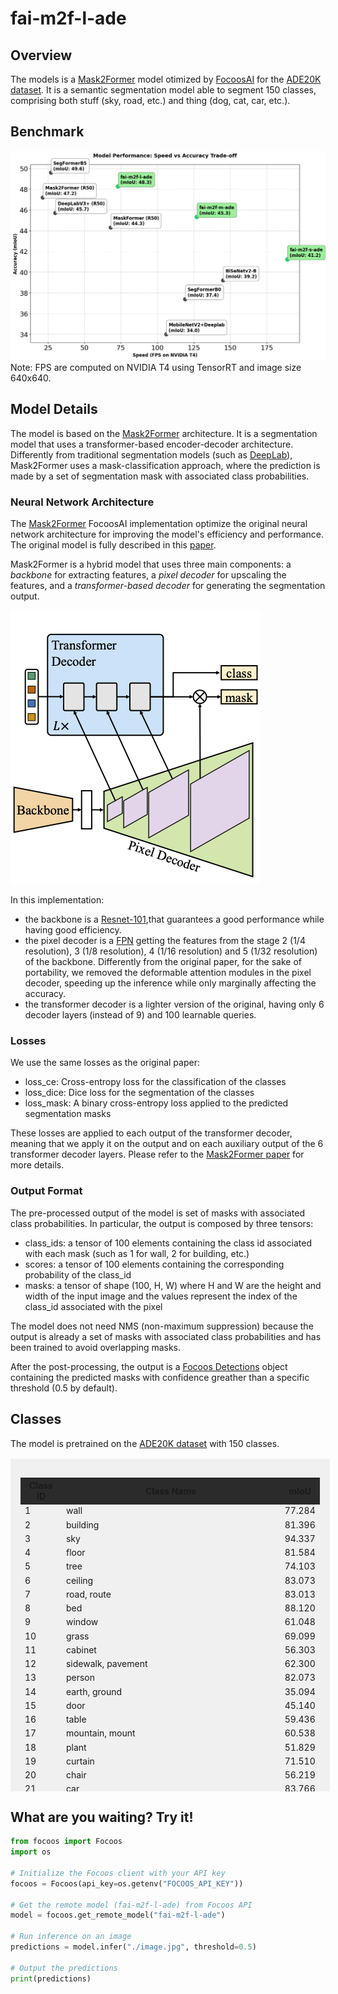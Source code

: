 # fai-m2f-l-ade

## Overview
The models is a [Mask2Former](https://github.com/facebookresearch/Mask2Former) model otimized by [FocoosAI](https://focoos.ai) for the [ADE20K dataset](https://groups.csail.mit.edu/vision/datasets/ADE20K/). It is a semantic segmentation model able to segment 150 classes, comprising both stuff (sky, road, etc.) and thing (dog, cat, car, etc.).


## Benchmark
![Benchmark Comparison](./fai-ade.png)
Note: FPS are computed on NVIDIA T4 using TensorRT and image size 640x640.
<!--
| Model | mIoU | FPS (NVIDIA T4) |
|-------|------|-----------------|
| MobileNetV2+Deeplab | 34.0 | 106 |
| SegFormerB0 | 37.4 | 119 |
| BiSeNetv2-B | 39.2 | 145 |
| DeepLabV3+ (R50) | 45.7 | 30 |
| SegFormerB5 | 49.6 | 27 |
| MaskFormer (R50) | 44.3 | 68 |
| Mask2Former (R50) | 47.2 | 21.5 |
| [fai-m2f-s-ade](models/fai-m2f-s-ade.md) | 41.23 | 189 |
| [fai-m2f-m-ade](models/fai-m2f-m-ade.md) | 45.32 | 127 |
| **fai-m2f-l-ade** | **48.27** | **73** | -->


## Model Details
The model is based on the [Mask2Former](https://github.com/facebookresearch/Mask2Former) architecture. It is a segmentation model that uses a transformer-based encoder-decoder architecture.
Differently from traditional segmentation models (such as [DeepLab](https://arxiv.org/abs/1802.02611)), Mask2Former uses a mask-classification approach, where the prediction is made by a set of segmentation mask with associated class probabilities.

### Neural Network Architecture
The [Mask2Former](https://arxiv.org/abs/2112.01527) FocoosAI implementation optimize the original neural network architecture for improving the model's efficiency and performance. The original model is fully described in this [paper](https://arxiv.org/abs/2112.01527).

Mask2Former is a hybrid model that uses three main components: a *backbone* for extracting features, a *pixel decoder* for upscaling the features, and a *transformer-based decoder* for generating the segmentation output.

![alt text](./mask2former.png)

In this implementation:

- the backbone is a [Resnet-101](https://github.com/pytorch/vision/blob/main/torchvision/models/resnet.py),that guarantees a good performance while having good efficiency.
- the pixel decoder is a [FPN](https://arxiv.org/abs/1612.03144) getting the features from the stage 2 (1/4 resolution), 3 (1/8 resolution), 4 (1/16 resolution) and 5 (1/32 resolution) of the backbone. Differently from the original paper, for the sake of portability, we removed the deformable attention modules in the pixel decoder, speeding up the inference while only marginally affecting the accuracy.
- the transformer decoder is a lighter version of the original, having only 6 decoder layers (instead of 9) and 100 learnable queries.

### Losses
We use the same losses as the original paper:

- loss_ce: Cross-entropy loss for the classification of the classes
- loss_dice: Dice loss for the segmentation of the classes
- loss_mask: A binary cross-entropy loss applied to the predicted segmentation masks

These losses are applied to each output of the transformer decoder, meaning that we apply it on the output and on each auxiliary output of the 6 transformer decoder layers.
Please refer to the [Mask2Former paper](https://arxiv.org/abs/2112.01527) for more details.

### Output Format
The pre-processed output of the model is set of masks with associated class probabilities. In particular, the output is composed by three tensors:

- class_ids: a tensor of 100 elements containing the class id associated with each mask (such as 1 for wall, 2 for building, etc.)
- scores: a tensor of 100 elements containing the corresponding probability of the class_id
- masks: a tensor of shape (100, H, W) where H and W are the height and width of the input image and the values represent the index of the class_id associated with the pixel

The model does not need NMS (non-maximum suppression) because the output is already a set of masks with associated class probabilities and has been trained to avoid overlapping masks.

After the post-processing, the output is a [Focoos Detections](https://github.com/FocoosAI/focoos/blob/4a317a269cb7758ea71b255faeba654d21182083/focoos/ports.py#L179) object containing the predicted masks with confidence greather than a specific threshold (0.5 by default).


## Classes
The model is pretrained on the [ADE20K dataset](https://groups.csail.mit.edu/vision/datasets/ADE20K/) with 150 classes.

<div class="class-table" markdown>
  <style>
    .class-table {
      max-height: 500px;
      overflow-y: auto;
      /* border: 1px solid #ccc; */
      /* border-radius: 4px; */
      padding: 1rem;
      margin: 1rem 0;
      background: rgba(0,0,0,0.05);
      width: 95%;
      margin-left: auto;
      margin-right: auto;
    }
    .class-table table {
      width: 100%;
    }
    .class-table thead {
      position: sticky;
      top: 0;
      background: #2b2b2b;
      z-index: 1;
    }
  </style>
<table>
  <thead>
    <tr>
      <th>Class ID</th>
      <th>Class Name</th>
      <th>mIoU</th>
    </tr>
  </thead>
  <tbody>
    <tr><td>1</td><td>wall</td><td>77.284</td></tr>
    <tr><td>2</td><td>building</td><td>81.396</td></tr>
    <tr><td>3</td><td>sky</td><td>94.337</td></tr>
    <tr><td>4</td><td>floor</td><td>81.584</td></tr>
    <tr><td>5</td><td>tree</td><td>74.103</td></tr>
    <tr><td>6</td><td>ceiling</td><td>83.073</td></tr>
    <tr><td>7</td><td>road, route</td><td>83.013</td></tr>
    <tr><td>8</td><td>bed</td><td>88.120</td></tr>
    <tr><td>9</td><td>window</td><td>61.048</td></tr>
    <tr><td>10</td><td>grass</td><td>69.099</td></tr>
    <tr><td>11</td><td>cabinet</td><td>56.303</td></tr>
    <tr><td>12</td><td>sidewalk, pavement</td><td>62.300</td></tr>
    <tr><td>13</td><td>person</td><td>82.073</td></tr>
    <tr><td>14</td><td>earth, ground</td><td>35.094</td></tr>
    <tr><td>15</td><td>door</td><td>45.140</td></tr>
    <tr><td>16</td><td>table</td><td>59.436</td></tr>
    <tr><td>17</td><td>mountain, mount</td><td>60.538</td></tr>
    <tr><td>18</td><td>plant</td><td>51.829</td></tr>
    <tr><td>19</td><td>curtain</td><td>71.510</td></tr>
    <tr><td>20</td><td>chair</td><td>56.219</td></tr>
    <tr><td>21</td><td>car</td><td>83.766</td></tr>
    <tr><td>22</td><td>water</td><td>49.028</td></tr>
    <tr><td>23</td><td>painting, picture</td><td>70.214</td></tr>
    <tr><td>24</td><td>sofa</td><td>68.081</td></tr>
    <tr><td>25</td><td>shelf</td><td>35.453</td></tr>
    <tr><td>26</td><td>house</td><td>45.656</td></tr>
    <tr><td>27</td><td>sea</td><td>51.205</td></tr>
    <tr><td>28</td><td>mirror</td><td>61.611</td></tr>
    <tr><td>29</td><td>rug</td><td>64.144</td></tr>
    <tr><td>30</td><td>field</td><td>30.577</td></tr>
    <tr><td>31</td><td>armchair</td><td>45.761</td></tr>
    <tr><td>32</td><td>seat</td><td>61.850</td></tr>
    <tr><td>33</td><td>fence</td><td>40.992</td></tr>
    <tr><td>34</td><td>desk</td><td>41.814</td></tr>
    <tr><td>35</td><td>rock, stone</td><td>47.600</td></tr>
    <tr><td>36</td><td>wardrobe, closet, press</td><td>39.846</td></tr>
    <tr><td>37</td><td>lamp</td><td>64.062</td></tr>
    <tr><td>38</td><td>tub</td><td>74.760</td></tr>
    <tr><td>39</td><td>rail</td><td>24.105</td></tr>
    <tr><td>40</td><td>cushion</td><td>56.811</td></tr>
    <tr><td>41</td><td>base, pedestal, stand</td><td>27.777</td></tr>
    <tr><td>42</td><td>box</td><td>24.670</td></tr>
    <tr><td>43</td><td>column, pillar</td><td>40.094</td></tr>
    <tr><td>44</td><td>signboard, sign</td><td>33.495</td></tr>
    <tr><td>45</td><td>chest of drawers, chest, bureau, dresser</td><td>41.847</td></tr>
    <tr><td>46</td><td>counter</td><td>21.387</td></tr>
    <tr><td>47</td><td>sand</td><td>29.763</td></tr>
    <tr><td>48</td><td>sink</td><td>74.092</td></tr>
    <tr><td>49</td><td>skyscraper</td><td>37.613</td></tr>
    <tr><td>50</td><td>fireplace</td><td>65.037</td></tr>
    <tr><td>51</td><td>refrigerator, icebox</td><td>57.648</td></tr>
    <tr><td>52</td><td>grandstand, covered stand</td><td>46.626</td></tr>
    <tr><td>53</td><td>path</td><td>24.543</td></tr>
    <tr><td>54</td><td>stairs</td><td>28.681</td></tr>
    <tr><td>55</td><td>runway</td><td>73.779</td></tr>
    <tr><td>56</td><td>case, display case, showcase, vitrine</td><td>38.437</td></tr>
    <tr><td>57</td><td>pool table, billiard table, snooker table</td><td>91.825</td></tr>
    <tr><td>58</td><td>pillow</td><td>49.388</td></tr>
    <tr><td>59</td><td>screen door, screen</td><td>59.058</td></tr>
    <tr><td>60</td><td>stairway, staircase</td><td>32.832</td></tr>
    <tr><td>61</td><td>river</td><td>18.597</td></tr>
    <tr><td>62</td><td>bridge, span</td><td>56.011</td></tr>
    <tr><td>63</td><td>bookcase</td><td>28.848</td></tr>
    <tr><td>64</td><td>blind, screen</td><td>43.934</td></tr>
    <tr><td>65</td><td>coffee table</td><td>59.869</td></tr>
    <tr><td>66</td><td>toilet, can, commode, crapper, pot, potty, stool, throne</td><td>86.346</td></tr>
    <tr><td>67</td><td>flower</td><td>38.141</td></tr>
    <tr><td>68</td><td>book</td><td>42.528</td></tr>
    <tr><td>69</td><td>hill</td><td>6.905</td></tr>
    <tr><td>70</td><td>bench</td><td>45.494</td></tr>
    <tr><td>71</td><td>countertop</td><td>49.007</td></tr>
    <tr><td>72</td><td>stove</td><td>73.973</td></tr>
    <tr><td>73</td><td>palm, palm tree</td><td>49.478</td></tr>
    <tr><td>74</td><td>kitchen island</td><td>42.603</td></tr>
    <tr><td>75</td><td>computer</td><td>72.142</td></tr>
    <tr><td>76</td><td>swivel chair</td><td>44.262</td></tr>
    <tr><td>77</td><td>boat</td><td>73.689</td></tr>
    <tr><td>78</td><td>bar</td><td>37.749</td></tr>
    <tr><td>79</td><td>arcade machine</td><td>78.733</td></tr>
    <tr><td>80</td><td>hovel, hut, hutch, shack, shanty</td><td>30.537</td></tr>
    <tr><td>81</td><td>bus</td><td>90.808</td></tr>
    <tr><td>82</td><td>towel</td><td>58.158</td></tr>
    <tr><td>83</td><td>light</td><td>57.444</td></tr>
    <tr><td>84</td><td>truck</td><td>31.745</td></tr>
    <tr><td>85</td><td>tower</td><td>32.058</td></tr>
    <tr><td>86</td><td>chandelier</td><td>67.524</td></tr>
    <tr><td>87</td><td>awning, sunshade, sunblind</td><td>28.566</td></tr>
    <tr><td>88</td><td>street lamp</td><td>30.507</td></tr>
    <tr><td>89</td><td>booth</td><td>39.696</td></tr>
    <tr><td>90</td><td>tv</td><td>76.194</td></tr>
    <tr><td>91</td><td>plane</td><td>50.005</td></tr>
    <tr><td>92</td><td>dirt track</td><td>18.268</td></tr>
    <tr><td>93</td><td>clothes</td><td>37.748</td></tr>
    <tr><td>94</td><td>pole</td><td>23.343</td></tr>
    <tr><td>95</td><td>land, ground, soil</td><td>0.001</td></tr>
    <tr><td>96</td><td>bannister, banister, balustrade, balusters, handrail</td><td>16.222</td></tr>
    <tr><td>97</td><td>escalator, moving staircase, moving stairway</td><td>54.888</td></tr>
    <tr><td>98</td><td>ottoman, pouf, pouffe, puff, hassock</td><td>32.444</td></tr>
    <tr><td>99</td><td>bottle</td><td>22.166</td></tr>
    <tr><td>100</td><td>buffet, counter, sideboard</td><td>48.994</td></tr>
    <tr><td>101</td><td>poster, posting, placard, notice, bill, card</td><td>31.773</td></tr>
    <tr><td>102</td><td>stage</td><td>18.731</td></tr>
    <tr><td>103</td><td>van</td><td>46.747</td></tr>
    <tr><td>104</td><td>ship</td><td>79.937</td></tr>
    <tr><td>105</td><td>fountain</td><td>21.205</td></tr>
    <tr><td>106</td><td>conveyer belt, conveyor belt, conveyer, conveyor, transporter</td><td>62.591</td></tr>
    <tr><td>107</td><td>canopy</td><td>23.719</td></tr>
    <tr><td>108</td><td>washer, automatic washer, washing machine</td><td>66.458</td></tr>
    <tr><td>109</td><td>plaything, toy</td><td>35.377</td></tr>
    <tr><td>110</td><td>pool</td><td>34.297</td></tr>
    <tr><td>111</td><td>stool</td><td>41.199</td></tr>
    <tr><td>112</td><td>barrel, cask</td><td>61.803</td></tr>
    <tr><td>113</td><td>basket, handbasket</td><td>34.313</td></tr>
    <tr><td>114</td><td>falls</td><td>57.149</td></tr>
    <tr><td>115</td><td>tent</td><td>94.077</td></tr>
    <tr><td>116</td><td>bag</td><td>19.126</td></tr>
    <tr><td>117</td><td>minibike, motorbike</td><td>71.207</td></tr>
    <tr><td>118</td><td>cradle</td><td>85.775</td></tr>
    <tr><td>119</td><td>oven</td><td>50.996</td></tr>
    <tr><td>120</td><td>ball</td><td>32.601</td></tr>
    <tr><td>121</td><td>food, solid food</td><td>58.662</td></tr>
    <tr><td>122</td><td>step, stair</td><td>16.474</td></tr>
    <tr><td>123</td><td>tank, storage tank</td><td>37.627</td></tr>
    <tr><td>124</td><td>trade name</td><td>20.788</td></tr>
    <tr><td>125</td><td>microwave</td><td>37.998</td></tr>
    <tr><td>126</td><td>pot</td><td>53.411</td></tr>
    <tr><td>127</td><td>animal</td><td>57.360</td></tr>
    <tr><td>128</td><td>bicycle</td><td>58.772</td></tr>
    <tr><td>129</td><td>lake</td><td>41.597</td></tr>
    <tr><td>130</td><td>dishwasher</td><td>74.543</td></tr>
    <tr><td>131</td><td>screen</td><td>79.757</td></tr>
    <tr><td>132</td><td>blanket, cover</td><td>15.202</td></tr>
    <tr><td>133</td><td>sculpture</td><td>53.537</td></tr>
    <tr><td>134</td><td>hood, exhaust hood</td><td>52.684</td></tr>
    <tr><td>135</td><td>sconce</td><td>48.160</td></tr>
    <tr><td>136</td><td>vase</td><td>45.300</td></tr>
    <tr><td>137</td><td>traffic light</td><td>35.375</td></tr>
    <tr><td>138</td><td>tray</td><td>14.093</td></tr>
    <tr><td>139</td><td>trash can</td><td>30.699</td></tr>
    <tr><td>140</td><td>fan</td><td>56.574</td></tr>
    <tr><td>141</td><td>pier</td><td>10.286</td></tr>
    <tr><td>142</td><td>crt screen</td><td>0.936</td></tr>
    <tr><td>143</td><td>plate</td><td>53.268</td></tr>
    <tr><td>144</td><td>monitor</td><td>9.358</td></tr>
    <tr><td>145</td><td>bulletin board</td><td>29.970</td></tr>
    <tr><td>146</td><td>shower</td><td>8.978</td></tr>
    <tr><td>147</td><td>radiator</td><td>59.763</td></tr>
    <tr><td>148</td><td>glass, drinking glass</td><td>18.246</td></tr>
    <tr><td>149</td><td>clock</td><td>29.088</td></tr>
    <tr><td>150</td><td>flag</td><td>37.727</td></tr>
  </tbody>
</table>

</div>


## What are you waiting? Try it!
```python
from focoos import Focoos
import os

# Initialize the Focoos client with your API key
focoos = Focoos(api_key=os.getenv("FOCOOS_API_KEY"))

# Get the remote model (fai-m2f-l-ade) from Focoos API
model = focoos.get_remote_model("fai-m2f-l-ade")

# Run inference on an image
predictions = model.infer("./image.jpg", threshold=0.5)

# Output the predictions
print(predictions)
```
